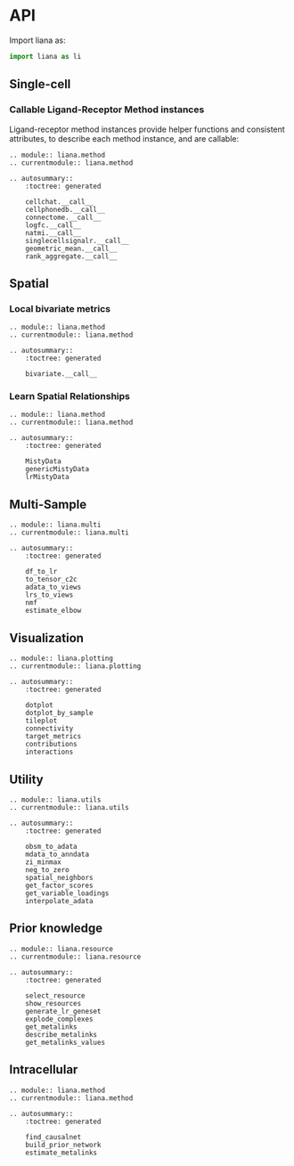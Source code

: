 # API

Import liana as:

```python
import liana as li
```

## Single-cell

### Callable Ligand-Receptor Method instances

Ligand-receptor method instances provide helper functions and consistent
attributes, to describe each method instance, and are callable:

```{eval-rst}
.. module:: liana.method
.. currentmodule:: liana.method

.. autosummary::
    :toctree: generated

    cellchat.__call__
    cellphonedb.__call__
    connectome.__call__
    logfc.__call__
    natmi.__call__
    singlecellsignalr.__call__
    geometric_mean.__call__
    rank_aggregate.__call__
```

## Spatial

### Local bivariate metrics

```{eval-rst}
.. module:: liana.method
.. currentmodule:: liana.method

.. autosummary::
    :toctree: generated

    bivariate.__call__
```

### Learn Spatial Relationships

```{eval-rst}
.. module:: liana.method
.. currentmodule:: liana.method

.. autosummary::
    :toctree: generated

    MistyData
    genericMistyData
    lrMistyData
```

## Multi-Sample

```{eval-rst}
.. module:: liana.multi
.. currentmodule:: liana.multi

.. autosummary::
    :toctree: generated

    df_to_lr
    to_tensor_c2c
    adata_to_views
    lrs_to_views
    nmf
    estimate_elbow
```

## Visualization

```{eval-rst}
.. module:: liana.plotting
.. currentmodule:: liana.plotting

.. autosummary::
    :toctree: generated

    dotplot
    dotplot_by_sample
    tileplot
    connectivity
    target_metrics
    contributions
    interactions
```

## Utility

```{eval-rst}
.. module:: liana.utils
.. currentmodule:: liana.utils

.. autosummary::
    :toctree: generated

    obsm_to_adata
    mdata_to_anndata
    zi_minmax
    neg_to_zero
    spatial_neighbors
    get_factor_scores
    get_variable_loadings
    interpolate_adata
```

## Prior knowledge

```{eval-rst}
.. module:: liana.resource
.. currentmodule:: liana.resource

.. autosummary::
    :toctree: generated

    select_resource
    show_resources
    generate_lr_geneset
    explode_complexes
    get_metalinks
    describe_metalinks
    get_metalinks_values
```

## Intracellular

```{eval-rst}
.. module:: liana.method
.. currentmodule:: liana.method

.. autosummary::
    :toctree: generated

    find_causalnet
    build_prior_network
    estimate_metalinks
```

